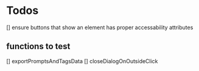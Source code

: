 # Todos

[] ensure buttons that show an element has proper accessability attributes

## functions to test

[] exportPromptsAndTagsData
[] closeDialogOnOutsideClick